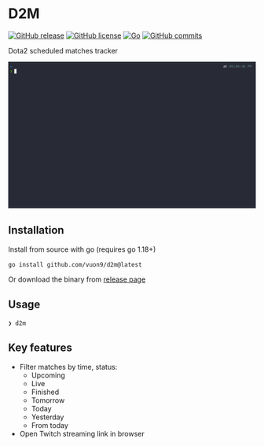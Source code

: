 # D2M

[![GitHub release](https://img.shields.io/github/release/vuon9/d2m.svg)](https://GitHub.com/vuon9/d2m/releases/)
[![GitHub license](https://badgen.net/github/license/vuon9/d2m)](https://github.com/vuon9/d2m/blob/master/LICENSE)
[![Go](https://github.com/vuon9/d2m/actions/workflows/go.yml/badge.svg)](https://github.com/vuon9/d2m/actions/workflows/go.yml)
[![GitHub commits](https://badgen.net/github/commits/vuon9/d2m)](https://github.com/vuon9/d2m/commit/)

Dota2 scheduled matches tracker

![Main](./screenshots/main.gif)

## Installation

Install from source with go (requires go 1.18+)

```bash
go install github.com/vuon9/d2m@latest
```

Or download the binary from [release page](https://github.com/vuon9/d2m/releases)

## Usage

```bash
❯ d2m
```

## Key features
- Filter matches by time, status:
    - Upcoming
    - Live
    - Finished
    - Tomorrow
    - Today
    - Yesterday
    - From today
- Open Twitch streaming link in browser